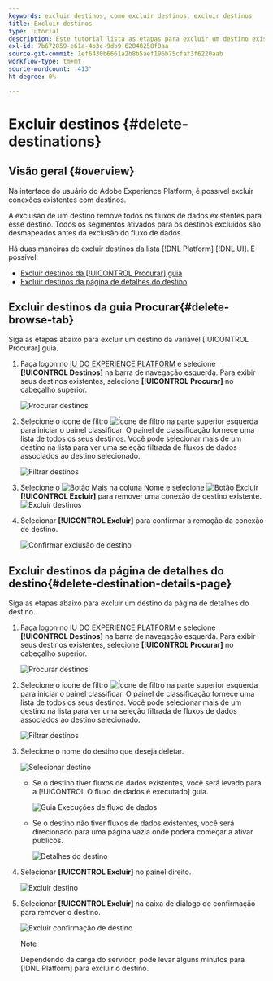 ```yaml
---
keywords: excluir destinos, como excluir destinos, excluir destinos
title: Excluir destinos
type: Tutorial
description: Este tutorial lista as etapas para excluir um destino existente na interface do usuário do Adobe Experience Platform
exl-id: 7b672859-e61a-4b3c-9db9-62048258f0aa
source-git-commit: 1ef6430b6661a2b8b5aef196b75cfaf3f6220aab
workflow-type: tm+mt
source-wordcount: '413'
ht-degree: 0%

---
```


# Excluir destinos {#delete-destinations}

## Visão geral {#overview}

Na interface do usuário do Adobe Experience Platform, é possível excluir conexões existentes com destinos.

A exclusão de um destino remove todos os fluxos de dados existentes para esse destino. Todos os segmentos ativados para os destinos excluídos são desmapeados antes da exclusão do fluxo de dados.

Há duas maneiras de excluir destinos da lista [!DNL Platform] [!DNL UI]. É possível:

* [Excluir destinos da [!UICONTROL Procurar] guia](#delete-browse-tab)
* [Excluir destinos da página de detalhes do destino](#delete-destination-details-page)

## Excluir destinos da guia Procurar{#delete-browse-tab}

Siga as etapas abaixo para excluir um destino da variável [!UICONTROL Procurar] guia.

1. Faça logon no [IU DO EXPERIENCE PLATFORM](https://platform.adobe.com/) e selecione **[!UICONTROL Destinos]** na barra de navegação esquerda. Para exibir seus destinos existentes, selecione **[!UICONTROL Procurar]** no cabeçalho superior.

   ![Procurar destinos](../assets/ui/delete-destinations/browse-destinations.png)

2. Selecione o ícone de filtro ![Ícone de filtro](../assets/ui/delete-destinations/filter.png) na parte superior esquerda para iniciar o painel classificar. O painel de classificação fornece uma lista de todos os seus destinos. Você pode selecionar mais de um destino na lista para ver uma seleção filtrada de fluxos de dados associados ao destino selecionado.

   ![Filtrar destinos](../assets/ui/delete-destinations/filter-destinations.png)

3. Selecione o ![Botão Mais](../assets/ui/delete-destinations/more-icon.png) na coluna Nome e selecione ![Botão Excluir](../assets/ui/delete-destinations/delete-icon.png) **[!UICONTROL Excluir]** para remover uma conexão de destino existente.
   ![Excluir destinos](../assets/ui/delete-destinations/delete-destinations.png)

4. Selecionar **[!UICONTROL Excluir]** para confirmar a remoção da conexão de destino.

   ![Confirmar exclusão de destino](../assets/ui/delete-destinations/delete-destinations-confirm.png)

## Excluir destinos da página de detalhes do destino{#delete-destination-details-page}

Siga as etapas abaixo para excluir um destino da página de detalhes do destino.

1. Faça logon no [IU DO EXPERIENCE PLATFORM](https://platform.adobe.com/) e selecione **[!UICONTROL Destinos]** na barra de navegação esquerda. Para exibir seus destinos existentes, selecione **[!UICONTROL Procurar]** no cabeçalho superior.

   ![Procurar destinos](../assets/ui/delete-destinations/browse-destinations.png)

2. Selecione o ícone de filtro ![Ícone de filtro](../assets/ui/delete-destinations/filter.png) na parte superior esquerda para iniciar o painel classificar. O painel de classificação fornece uma lista de todos os seus destinos. Você pode selecionar mais de um destino na lista para ver uma seleção filtrada de fluxos de dados associados ao destino selecionado.

   ![Filtrar destinos](../assets/ui/delete-destinations/filter-destinations.png)

3. Selecione o nome do destino que deseja deletar.

   ![Selecionar destino](../assets/ui/delete-destinations/delete-destination-select.png)

   * Se o destino tiver fluxos de dados existentes, você será levado para a [!UICONTROL O fluxo de dados é executado] guia.

      ![Guia Execuções de fluxo de dados](../assets/ui/delete-destinations/destination-details-dataflows.png)

   * Se o destino não tiver fluxos de dados existentes, você será direcionado para uma página vazia onde poderá começar a ativar públicos.

      ![Detalhes do destino](../assets/ui/delete-destinations/destination-details-empty.png)

4. Selecionar **[!UICONTROL Excluir]** no painel direito.

   ![Excluir destino](../assets/ui/delete-destinations/delete-destinations-button.png)

5. Selecionar **[!UICONTROL Excluir]** na caixa de diálogo de confirmação para remover o destino.

   ![Excluir confirmação de destino](..//assets/ui/delete-destinations/delete-destinations-delete.png)

   >[!NOTE]
   >
   >Dependendo da carga do servidor, pode levar alguns minutos para [!DNL Platform] para excluir o destino.
